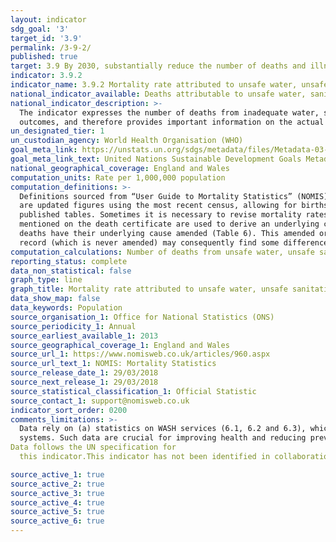 ```yaml
---
layout: indicator
sdg_goal: '3'
target_id: '3.9'
permalink: /3-9-2/
published: true
target: 3.9 By 2030, substantially reduce the number of deaths and illnesses from hazardous chemicals and air, water and soil pollution and contamination
indicator: 3.9.2
indicator_name: 3.9.2 Mortality rate attributed to unsafe water, unsafe sanitation and lack of hygiene (exposure to unsafe Water, Sanitation and Hygiene for All (WASH) services)
national_indicator_available: Deaths attributable to unsafe water, sanitation and hygiene focusing on inadequate WASH services, expressed per 1,000,000 population.
national_indicator_description: >-
  The indicator expresses the number of deaths from inadequate water, sanitation and hygiene (with focus on WASH services) which could be prevented by improving those services and practices. It is based on both the WASH service provision in the country, as well as the related health
  outcomes, and therefore provides important information on the actual disease caused by the risks measured in 6.1, 6.2 and 6.3.
un_designated_tier: 1
un_custodian_agency: World Health Organisation (WHO)
goal_meta_link: https://unstats.un.org/sdgs/metadata/files/Metadata-03-09-02.pdf
goal_meta_link_text: United Nations Sustainable Development Goals Metadata (PDF 214 KB)
national_geographical_coverage: England and Wales
computation_units: Rate per 1,000,000 population
computation_definitions: >-
  Definitions sourced from “User Guide to Mortality Statistics” (NOMIS). Base populations: The population estimates used to calculate mortality rates are mid-year estimates of the resident population of England and Wales based on the Census of Population. Our mid-year population estimates
  are updated figures using the most recent census, allowing for births, deaths, net migration and ageing of the population.  The population estimates used are the most up-to-date when rates are produced. The specific population estimates used to calculate rates are detailed alongside
  published tables. Sometimes it is necessary to revise mortality rates following population estimate revisions. Any revisions to mortality rates are footnoted on tables. Further information on population estimates, and their methodology is available. Final cause of death: The conditions
  mentioned on the death certificate are used to derive an underlying cause of death. In some cases, more information on cause of death may become available at a later stage after the death has been registered, such that the underlying cause may be subsequently amended. Around 0.1% of
  deaths have their underlying cause amended (Table 6). This amended or final cause is used in mortality statistics. Sometimes the later information becomes available only after the annual extract has been taken. Users with access to individual records of deaths as shown in the public
  record (which is never amended) may consequently find some differences with published statistics.
computation_calculations: Number of deaths from unsafe water, unsafe sanitation and lack of hygiene (exposure to unsafe WASH services) in a year, divided by the population, and multiplied by 1,000,000.
reporting_status: complete
data_non_statistical: false
graph_type: line
graph_title: Mortality rate attributed to unsafe water, unsafe sanitation and lack of hygiene per 1,000,000 people
data_show_map: false
data_keywords: Population
source_organisation_1: Office for National Statistics (ONS)
source_periodicity_1: Annual
source_earliest_available_1: 2013
source_geographical_coverage_1: England and Wales
source_url_1: https://www.nomisweb.co.uk/articles/960.aspx
source_url_text_1: NOMIS: Mortality Statistics
source_release_date_1: 29/03/2018
source_next_release_1: 29/03/2018
source_statistical_classification_1: Official Statistic
source_contact_1: support@nomisweb.co.uk
indicator_sort_order: 0200
comments_limitations: >-
  Data rely on (a) statistics on WASH services (6.1, 6.2 and 6.3), which are well assessed in almost all countries, and (b) data on deaths. Data on deaths are also widely available from countries from death registration data or sample registration systems, which are certainly feasible
  systems. Such data are crucial for improving health and reducing preventable deaths in countries. The main limitation is that not all countries do have such registration systems to date, and data need to be completed with other type of information.
Data follows the UN specification for
  this indicator.This indicator has not been identified in collaboration with topic experts.

source_active_1: true
source_active_2: true
source_active_3: true
source_active_4: true
source_active_5: true
source_active_6: true
---
```

